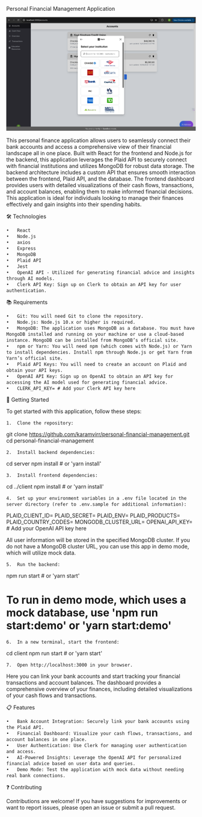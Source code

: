 Personal Financial Management Application

<p align="center">
  <img width="1425" alt="Image.png" src="https://github.com/Zulfi2003/Ai-Finance/blob/main/client/image.png">
</p>


This personal finance application allows users to seamlessly connect their bank accounts and access a comprehensive view of their financial landscape all in one place. Built with React for the frontend and Node.js for the backend, this application leverages the Plaid API to securely connect with financial institutions and utilizes MongoDB for robust data storage. The backend architecture includes a custom API that ensures smooth interaction between the frontend, Plaid API, and the database. The frontend dashboard provides users with detailed visualizations of their cash flows, transactions, and account balances, enabling them to make informed financial decisions. This application is ideal for individuals looking to manage their finances effectively and gain insights into their spending habits.

🛠 Technologies

	•	React
	•	Node.js
	•	axios
	•	Express
	•	MongoDB
	•	Plaid API
	•	Jest
	•	OpenAI API - Utilized for generating financial advice and insights through AI models.
 	•	Clerk API Key: Sign up on Clerk to obtain an API key for user authentication.

:books: Requirements

	•	Git: You will need Git to clone the repository.
	•	Node.js: Node.js 10.x or higher is required.
	•	MongoDB: The application uses MongoDB as a database. You must have MongoDB installed and running on your machine or use a cloud-based instance. MongoDB can be installed from MongoDB’s official site.
	•	npm or Yarn: You will need npm (which comes with Node.js) or Yarn to install dependencies. Install npm through Node.js or get Yarn from Yarn’s official site.
	•	Plaid API Keys: You will need to create an account on Plaid and obtain your API keys.
	•	OpenAI API Key: Sign up on OpenAI to obtain an API key for accessing the AI model used for generating financial advice.
 	•	CLERK_API_KEY= # Add your Clerk API key here

:rocket: Getting Started

To get started with this application, follow these steps:

	1.	Clone the repository:

git clone https://github.com/karamvirr/personal-financial-management.git
cd personal-financial-management


	2.	Install backend dependencies:

cd server
npm install # or 'yarn install'


	3.	Install frontend dependencies:

cd ../client
npm install # or 'yarn install'


	4.	Set up your environment variables in a .env file located in the server directory (refer to .env.sample for additional information):

PLAID_CLIENT_ID=
PLAID_SECRET=
PLAID_ENV=
PLAID_PRODUCTS=
PLAID_COUNTRY_CODES=
MONGODB_CLUSTER_URL=
OPENAI_API_KEY= # Add your OpenAI API key here

All user information will be stored in the specified MongoDB cluster. If you do not have a MongoDB cluster URL, you can use this app in demo mode, which will utilize mock data.

	5.	Run the backend:

npm run start # or 'yarn start'
# To run in demo mode, which uses a mock database, use 'npm run start:demo' or 'yarn start:demo'


	6.	In a new terminal, start the frontend:

cd client
npm run start # or 'yarn start'


	7.	Open http://localhost:3000 in your browser.

Here you can link your bank accounts and start tracking your financial transactions and account balances. The dashboard provides a comprehensive overview of your finances, including detailed visualizations of your cash flows and transactions.

:clipboard: Features

	•	Bank Account Integration: Securely link your bank accounts using the Plaid API.
	•	Financial Dashboard: Visualize your cash flows, transactions, and account balances in one place.
 	•	User Authentication: Use Clerk for managing user authentication and access.
	•	AI-Powered Insights: Leverage the OpenAI API for personalized financial advice based on user data and queries.
	•	Demo Mode: Test the application with mock data without needing real bank connections.

:question: Contributing

Contributions are welcome! If you have suggestions for improvements or want to report issues, please open an issue or submit a pull request.
